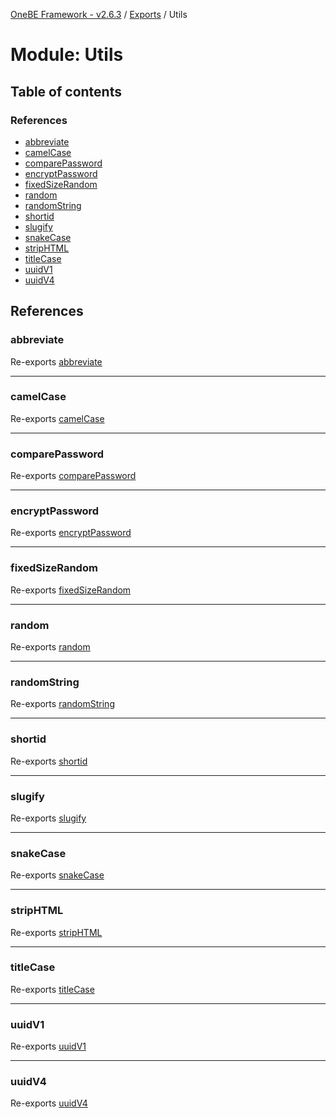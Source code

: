 [OneBE Framework - v2.6.3](../README.md) / [Exports](../modules.md) / Utils

# Module: Utils

## Table of contents

### References

- [abbreviate](Utils.md#abbreviate)
- [camelCase](Utils.md#camelcase)
- [comparePassword](Utils.md#comparepassword)
- [encryptPassword](Utils.md#encryptpassword)
- [fixedSizeRandom](Utils.md#fixedsizerandom)
- [random](Utils.md#random)
- [randomString](Utils.md#randomstring)
- [shortid](Utils.md#shortid)
- [slugify](Utils.md#slugify)
- [snakeCase](Utils.md#snakecase)
- [stripHTML](Utils.md#striphtml)
- [titleCase](Utils.md#titlecase)
- [uuidV1](Utils.md#uuidv1)
- [uuidV4](Utils.md#uuidv4)

## References

### abbreviate

Re-exports [abbreviate](Utils_StringUtils.md#abbreviate)

___

### camelCase

Re-exports [camelCase](Utils_StringUtils.md#camelcase)

___

### comparePassword

Re-exports [comparePassword](Utils_StringUtils.md#comparepassword)

___

### encryptPassword

Re-exports [encryptPassword](Utils_StringUtils.md#encryptpassword)

___

### fixedSizeRandom

Re-exports [fixedSizeRandom](Utils_NumberUtils.md#fixedsizerandom)

___

### random

Re-exports [random](Utils_NumberUtils.md#random)

___

### randomString

Re-exports [randomString](Utils_StringUtils.md#randomstring)

___

### shortid

Re-exports [shortid](Utils_StringUtils.md#shortid)

___

### slugify

Re-exports [slugify](Utils_StringUtils.md#slugify)

___

### snakeCase

Re-exports [snakeCase](Utils_StringUtils.md#snakecase)

___

### stripHTML

Re-exports [stripHTML](Utils_StringUtils.md#striphtml)

___

### titleCase

Re-exports [titleCase](Utils_StringUtils.md#titlecase)

___

### uuidV1

Re-exports [uuidV1](Utils_StringUtils.md#uuidv1)

___

### uuidV4

Re-exports [uuidV4](Utils_StringUtils.md#uuidv4)
